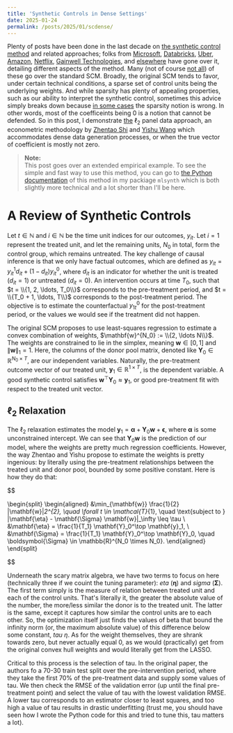 ```yaml
---
title: 'Synthetic Controls in Dense Settings'
date: 2025-01-24
permalink: /posts/2025/01/scdense/
---
```


Plenty of posts have been done in the last decade on [the synthetic control method](https://doi.org/10.1198/jasa.2009.ap08746) and related approaches; folks from [Microsoft](https://medium.com/data-science-at-microsoft/causal-inference-using-synthetic-controls-d96a890c83a7), [Databricks](https://towardsdatascience.com/how-to-do-causal-inference-using-synthetic-controls-ab435e0228f1), [Uber](https://youtu.be/j5DoJV5S2Ao?si=RWUYFjFEWpvkl8x1), [Amazon](https://towardsdatascience.com/causal-inference-with-synthetic-control-in-python-4a79ee636325), [Netflix](https://netflixtechblog.com/round-2-a-survey-of-causal-inference-applications-at-netflix-fd78328ee0bb), [Gainwell Technologies](https://andrewpwheeler.com/2019/12/06/using-regularization-to-generate-synthetic-controls-and-conformal-prediction-for-significance-tests/), and [else](https://rudrendupaul.medium.com/causal-inference-part-7-synthetic-control-methods-a-powerful-technique-for-inferring-causality-in-3ec5dbe26038)[where](https://henamsingla.medium.com/synthetic-control-method-a-z-d28099c56edb) have gone over it, detailing different aspects of the method. Many (not of course [not all](https://peerunreviewed.blogspot.com/2019/11/a-short-tutorial-on-robust-synthetic.html)) of these go over the standard SCM. Broadly, the original SCM tends to favor, under certain technical conditions, a sparse set of control units being the underlying weights. And while sparsity has plenty of appealing properties, such as our ability to interpret the synthetic control, sometimes this advice simply breaks down because [in some cases](https://ceistorvergata.it/public/files/RFCS/Giannone_illusion4-2.pdf) the sparsity notion is wrong. In other words, most of the coefficeints being 0 is a notion that cannot be defended. So in this post, I demonstrate [the](10.13140/RG.2.2.11670.97609) $\ell_2$ panel data approach, an econometric methodology by [Zhentao Shi](https://zhentaoshi.github.io/) and [Yishu Wang](https://ishwang1.github.io/) which accommodates dense data generation processes, or when the true vector of coefficient is mostly not zero.

> **Note:**  
This post goes over an extended empirical example. To see the simple and fast way to use this method, you can go to [the Python documentation](https://mlsynth.readthedocs.io/en/latest/pda.html#ell-2-relaxation) of this method in my packiage ``mlsynth`` which is both slightly more technical and a lot shorter than I'll be here.

# A Review of Synthetic Controls

Let $t \in \mathbb{N}$ and $i \in \mathbb{N}$ be the time unit indices for our outcomes, $y_{it}$. Let $i = 1$ represent the treated unit, and let the remaining units, $N_0$ in total, form the control group, which remains untreated. The key challenge of causal inference is that we only have factual outcomes, which are defined as $y_{it} = y_{it}^1 d_{it} + \left(1 - d_{it}\right)y_{it}^0$, where $d_{it}$ is an indicator for whether the unit is treated ($d_{it} = 1$) or untreated ($d_{it} = 0$). An intervention occurs at time $T_0$, such that $t = \\{1, 2, \ldots, T_0\\}$ corresponds to the pre-treatment period, and $t = \\{T_0 + 1, \ldots, T\\}$ corresponds to the post-treatment period. The objective is to estimate the counterfactual $y_{1t}^0$ for the post-treatment period, or the values we would see if the treatment did not happen.

The original SCM proposes to  use least-squares regression to estimate a convex combination of weights, $\mathbf{w}^{N_0} := \\{2, \ldots N\\}$. The weights are constrained to lie in the simplex, meaning $\mathbf{w} \in [0, 1]$ and $\lVert \mathbf{w} \rVert_1 = 1$. Here, the columns of the donor pool matrix, denoted like $\mathbf{Y}_0 \in \mathbb{R}^{N_0 \times T}$, are our independent variables. Naturally, the pre-treatment outcome vector of our treated unit, $\mathbf{y}_1 \in \mathbb{R}^{1 \times T}$, is the dependent variable. A good synthetic control satisfies $\mathbf{w}^\top \mathbf{Y}_0 \approx \mathbf{y}_1$, or good pre-treatment fit with respect to the treated unit vector.

## $\ell_2$ Relaxation

The $\ell_2$ relaxation estimates the model $\mathbf{y}_1 = \boldsymbol{\alpha}+ \mathbf{Y}_0\mathbf{w}+\mathbf{\epsilon}$, where $\boldsymbol{\alpha}$ is some unconstrained intercept. We can see that $\mathbf{Y}_0\mathbf{w}$ is the prediction of our model, where the weights are pretty much regression coefficients. However, the way Zhentao and Yishu propose to estimate the weights is pretty ingenious: by literally using the pre-treatment relationships between the treated unit and donor pool, bounded by some positive constant. Here is how they do that:

$$

\begin{split}
\begin{aligned}
&\min_{\mathbf{w}} \frac{1}{2} \|\mathbf{w}\|_2^{2}, \quad \forall t \in \mathcal{T}_{1}, \quad \text{subject to } \|\mathbf{\eta} - \mathbf{\Sigma} \mathbf{w}\|_\infty \leq \tau \\
&\mathbf{\eta} = \frac{1}{T_1} \mathbf{Y}_0^\top \mathbf{y}_1, \\
&\mathbf{\Sigma} = \frac{1}{T_1} \mathbf{Y}_0^\top \mathbf{Y}_0, \quad \boldsymbol{\Sigma} \in \mathbb{R}^{N_0 \times N_0}.
\end{aligned}
\end{split}

$$


Underneath the scary matrix algebra, we have two terms to focus on here (technically three if we couint the tuning parameter): _eta_ ($\boldsymbol{\eta}$) and _sigma_ ($\boldsymbol{\Sigma}$). The first term simply is the measure of relation between treated unit and each of the control units. That's literally it, the greater the absolute value of the number, the more/less similar the donor is to the treated unit. The latter is the same, except it captures how similar the control units are to each other. So, the optimization itself just finds the values of beta that bound the infinity norm (or, the maximum absolute value) of this difference below some constant, _tau_ $\eta$. As for the weight themselves, they are shrank towards zero, but never actually equal 0, as we would (practically) get from the original convex hull weights and would literally get from the LASSO.

Critical to this process is the selection of tau. In the original paper, the authors fo a 70-30 train test split over the pre-intervention period, where they take the first 70% of the pre-treatment data and supply some values of tau. We then check the RMSE of the validation error (up until the final pre-treatment point) and select the value of tau with the lowest validation RMSE. A lower tau corresponds to an estimator closer to least squares, and too high a value of tau results in drastic underfitting (trust me, you should have seen how I wrote the Python code for this and tried to tune this, tau matters a lot).
